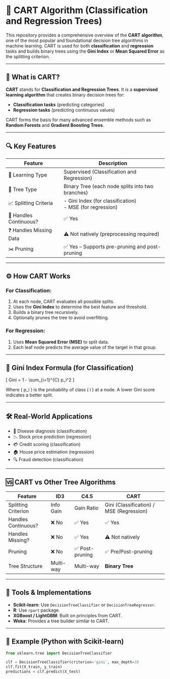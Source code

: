 # 🌳 CART Algorithm (Classification and Regression Trees)

This repository provides a comprehensive overview of the **CART algorithm**, one of the most popular and foundational decision tree algorithms in machine learning. CART is used for both **classification** and **regression** tasks and builds binary trees using the **Gini Index** or **Mean Squared Error** as the splitting criterion.

---

## 📘 What is CART?

**CART** stands for **Classification and Regression Trees**. It is a **supervised learning algorithm** that creates binary decision trees for:

- **Classification tasks** (predicting categories)
- **Regression tasks** (predicting continuous values)

CART forms the basis for many advanced ensemble methods such as **Random Forests** and **Gradient Boosting Trees**.

---

## 🔍 Key Features

| Feature                | Description                                               |
|------------------------|-----------------------------------------------------------|
| 🧠 Learning Type        | Supervised (Classification and Regression)               |
| 🌲 Tree Type            | Binary Tree (each node splits into two branches)         |
| 📈 Splitting Criteria   | - Gini Index (for classification) <br> - MSE (for regression) |
| 🧮 Handles Continuous?  | ✅ Yes                                                    |
| ❓ Handles Missing Data | ⚠️ Not natively (preprocessing required)                  |
| ✂️ Pruning              | ✅ Yes – Supports pre-pruning and post-pruning            |

---

## ⚙️ How CART Works

### For Classification:
1. At each node, CART evaluates all possible splits.
2. Uses the **Gini Index** to determine the best feature and threshold.
3. Builds a binary tree recursively.
4. Optionally prunes the tree to avoid overfitting.

### For Regression:
1. Uses **Mean Squared Error (MSE)** to split data.
2. Each leaf node predicts the average value of the target in that group.

---

## 🧪 Gini Index Formula (for Classification)

\[
Gini = 1 - \sum_{i=1}^{C} p_i^2
\]

Where \( p_i \) is the probability of class \( i \) at a node. A lower Gini score indicates a better split.

---

## 🛠 Real-World Applications

- 🏥 Disease diagnosis (classification)
- 📉 Stock price prediction (regression)
- 💳 Credit scoring (classification)
- 🏠 House price estimation (regression)
- 🔍 Fraud detection (classification)

---

## 🆚 CART vs Other Tree Algorithms

| Feature               | ID3           | C4.5                | CART                     |
|-----------------------|---------------|---------------------|--------------------------|
| Splitting Criterion   | Info Gain     | Gain Ratio          | Gini (Classification) / MSE (Regression) |
| Handles Continuous?   | ❌ No         | ✅ Yes              | ✅ Yes                   |
| Handles Missing?      | ❌ No         | ✅ Yes              | ⚠️ Not natively          |
| Pruning               | ❌ No         | ✅ Post-pruning     | ✅ Pre/Post-pruning      |
| Tree Structure        | Multi-way     | Multi-way           | **Binary Tree**          |

---

## 🧰 Tools & Implementations

- **Scikit-learn**: Use `DecisionTreeClassifier` or `DecisionTreeRegressor`.
- **R**: Use `rpart` package.
- **XGBoost / LightGBM**: Built on principles from CART.
- **Weka**: Provides a tree builder similar to CART.

---

## 🐍 Example (Python with Scikit-learn)

```python
from sklearn.tree import DecisionTreeClassifier

clf = DecisionTreeClassifier(criterion='gini', max_depth=3)
clf.fit(X_train, y_train)
predictions = clf.predict(X_test)
